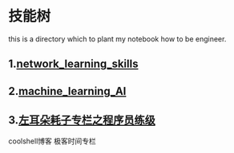 # 技能树
this is a directory which to plant my notebook how to be engineer.

## 1.[network_learning_skills](https://github.com/cracker8090/to-be-engineer/tree/master/network_security_learning)

## 2.[machine_learning_AI](https://github.com/cracker8090/to-be-engineer/tree/master/MachineLearning-AI)

## 3.[左耳朵耗子专栏之程序员练级](https://time.geekbang.org/column/article/8136)

coolshell博客
极客时间专栏

